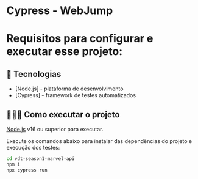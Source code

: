 # Cypress - WebJump
# Requisitos para configurar e executar esse projeto:

## 🚀 Tecnologias

- [Node.js] - plataforma de desenvolvimento
- [Cypress] - framework de testes automatizados


## 👨🏻‍💻 Como executar o projeto

[Node.js](https://nodejs.org/) v16 ou superior para executar.

Execute os comandos abaixo para instalar das dependências do projeto e execução dos testes:

```sh
cd vdt-season1-marvel-api
npm i
npx cypress run
```
